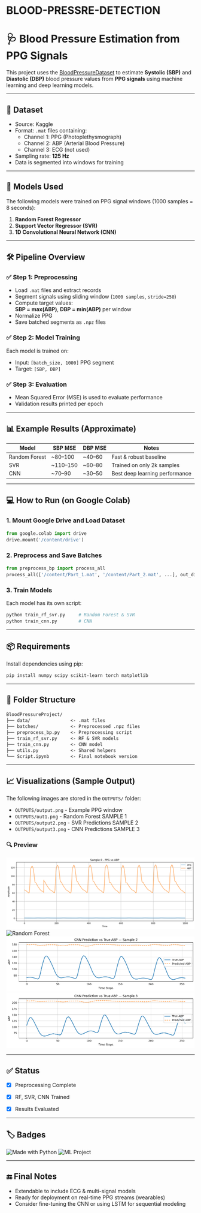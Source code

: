 # BLOOD-PRESSRE-DETECTION

# 🩺 Blood Pressure Estimation from PPG Signals

This project uses the [BloodPressureDataset](https://www.kaggle.com/datasets/mkachuee/BloodPressureDataset) to estimate **Systolic (SBP)** and **Diastolic (DBP)** blood pressure values from **PPG signals** using machine learning and deep learning models.

---

## 📁 Dataset

- Source: Kaggle
- Format: `.mat` files containing:
  - Channel 1: PPG (Photoplethysmograph)
  - Channel 2: ABP (Arterial Blood Pressure)
  - Channel 3: ECG (not used)
- Sampling rate: **125 Hz**
- Data is segmented into windows for training

---

## 🧪 Models Used

The following models were trained on PPG signal windows (1000 samples = 8 seconds):

1. **Random Forest Regressor**
2. **Support Vector Regressor (SVR)**
3. **1D Convolutional Neural Network (CNN)**

---

## 🛠 Pipeline Overview

### ✅ Step 1: Preprocessing

- Load `.mat` files and extract records
- Segment signals using sliding window (`1000 samples`, `stride=250`)
- Compute target values:  
  **SBP = max(ABP)**, **DBP = min(ABP)** per window
- Normalize PPG
- Save batched segments as `.npz` files

### ✅ Step 2: Model Training

Each model is trained on:
- Input: `[batch_size, 1000]` PPG segment
- Target: `[SBP, DBP]`

### ✅ Step 3: Evaluation

- Mean Squared Error (MSE) is used to evaluate performance
- Validation results printed per epoch

---

## 📊 Example Results (Approximate)

| Model         | SBP MSE | DBP MSE | Notes                          |
|---------------|---------|---------|--------------------------------|
| Random Forest | ~80–100 | ~40–60  | Fast & robust baseline         |
| SVR           | ~110–150| ~60–80  | Trained on only 2k samples     |
| CNN           | ~70–90  | ~30–50  | Best deep learning performance |

---

## 💻 How to Run (on Google Colab)

### 1. Mount Google Drive and Load Dataset
```python
from google.colab import drive
drive.mount('/content/drive')
```

### 2. Preprocess and Save Batches
```python
from preprocess_bp import process_all
process_all(['/content/Part_1.mat', '/content/Part_2.mat', ...], out_dir='/content/batches')
```

### 3. Train Models
Each model has its own script:
```bash
python train_rf_svr.py     # Random Forest & SVR
python train_cnn.py        # CNN
```

---

## 📦 Requirements

Install dependencies using pip:
```bash
pip install numpy scipy scikit-learn torch matplotlib
```

---

## 📂 Folder Structure

```
BloodPressureProject/
├── data/               <- .mat files
├── batches/            <- Preprocessed .npz files
├── preprocess_bp.py    <- Preprocessing script
├── train_rf_svr.py     <- RF & SVR models
├── train_cnn.py        <- CNN model
├── utils.py            <- Shared helpers
└── Script.ipynb        <- Final notebook version
```

---

## 📈 Visualizations (Sample Output)

The following images are stored in the `OUTPUTS/` folder:

- `OUTPUTS/output.png` - Example PPG window
- `OUTPUTS/out1.png` - Random Forest SAMPLE 1
- `OUTPUTS/output2.png` - SVR Predictions SAMPLE 2
- `OUTPUTS/output3.png` - CNN Predictions SAMPLE 3

### 🔍 Preview

![PPG Sample](OUTPUTS/output.png)
![Random Forest](OUTPUTS/out1.png)
![SVR Output](OUTPUTS/output2.png)
![CNN Output](OUTPUTS/output3.png)


---

## ✅ Status

- [x] Preprocessing Complete
- [x] RF, SVR, CNN Trained
- [x] Results Evaluated


---

## 🏷️ Badges

![Made with Python](https://img.shields.io/badge/Python-3.10-blue?logo=python)
![ML Project](https://img.shields.io/badge/Machine%20Learning-Blood%20Pressure-brightgreen)


---

## 🔚 Final Notes

- Extendable to include ECG & multi-signal models
- Ready for deployment on real-time PPG streams (wearables)
- Consider fine-tuning the CNN or using LSTM for sequential modeling
